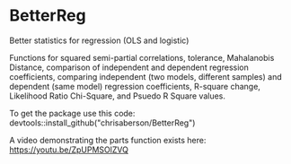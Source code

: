 # BetterReg
Better statistics for regression (OLS and logistic)

Functions for squared semi-partial correlations, tolerance, Mahalanobis Distance, comparison of independent and dependent regression coefficients, comparing independent (two models, different samples) and dependent (same model) regression coefficients, R-square change, Likelihood Ratio Chi-Square, and Psuedo R Square values.

To get the package use this code:
devtools::install_github("chrisaberson/BetterReg") 

A video demonstrating the parts function exists here: https://youtu.be/ZpUPMSOlZVQ

